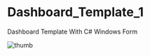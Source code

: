 # Dashboard_Template_1
Dashboard Template With C# Windows Form

![thumb](https://github.com/Satya27/Dashboard_Template_1/assets/20028116/95539d3c-b648-4211-885c-2771069bf814)
